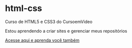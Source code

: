 # html-css
 Curso de HTML5 e CSS3 do CursoemVideo

Estou aprendendo a criar sites e gerenciar meus repositórios

<a href=https://www.youtube.com/c/CursoemV%C3%ADdeo> Acesse aqui e aprenda você também <a/>
